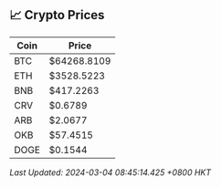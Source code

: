 ## 📈 Crypto Prices

| Coin | Price |
| ---- | ----- |
| BTC | $64268.8109 |
| ETH | $3528.5223 |
| BNB | $417.2263 |
| CRV | $0.6789 |
| ARB | $2.0677 |
| OKB | $57.4515 |
| DOGE | $0.1544 |

_Last Updated: 2024-03-04 08:45:14.425 +0800 HKT_